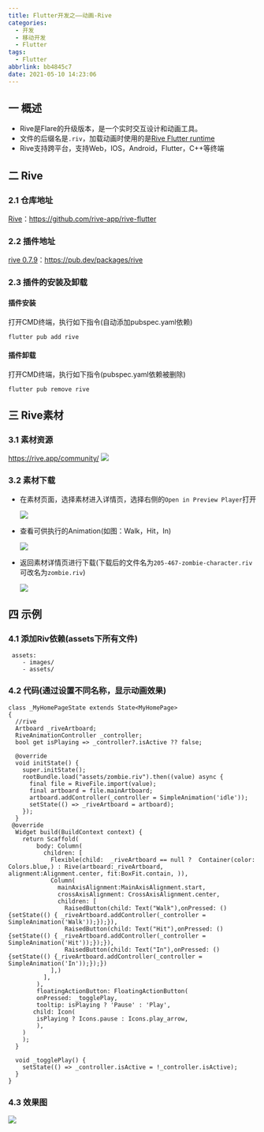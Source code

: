 ```yaml
---
title: Flutter开发之——动画-Rive
categories:
  - 开发
  - 移动开发
  - Flutter
tags:
  - Flutter
abbrlink: bb4845c7
date: 2021-05-10 14:23:06
---
```

## 一 概述

* Rive是Flare的升级版本，是一个实时交互设计和动画工具。
* 文件的后缀名是`.riv`，加载动画时使用的是[Rive Flutter runtime](https://github.com/rive-app/rive-flutter)
* Rive支持跨平台，支持Web，IOS，Android，Flutter，C++等终端

<!--more-->

## 二 Rive

### 2.1 仓库地址

[Rive](https://github.com/rive-app/rive-flutter)：https://github.com/rive-app/rive-flutter

### 2.2 插件地址

[rive 0.7.9](https://pub.dev/packages/rive)：https://pub.dev/packages/rive

### 2.3 插件的安装及卸载

#### 插件安装

打开CMD终端，执行如下指令(自动添加pubspec.yaml依赖)

```
flutter pub add rive
```

#### 插件卸载

打开CMD终端，执行如下指令(pubspec.yaml依赖被删除)

```
flutter pub remove rive
```

## 三 Rive素材

### 3.1 素材资源

https://rive.app/community/
![][1]

### 3.2 素材下载

* 在素材页面，选择素材进入详情页，选择右侧的`Open in Preview Player`打开

  ![][2]
  
* 查看可供执行的Animation(如图：Walk，Hit，In)

  ![][3]
  
* 返回素材详情页进行下载(下载后的文件名为`205-467-zombie-character.riv`可改名为`zombie.riv`)

  ![][4]
  
## 四 示例

### 4.1 添加Riv依赖(assets下所有文件)

```
 assets:
    - images/
    - assets/
```

### 4.2 代码(通过设置不同名称，显示动画效果)

```
class _MyHomePageState extends State<MyHomePage> 
{
  //rive
  Artboard _riveArtboard;
  RiveAnimationController _controller;
  bool get isPlaying => _controller?.isActive ?? false;

  @override
  void initState() {
    super.initState();
    rootBundle.load("assets/zombie.riv").then((value) async {
      final file = RiveFile.import(value);
      final artboard = file.mainArtboard;
      artboard.addController(_controller = SimpleAnimation('idle'));
      setState(() => _riveArtboard = artboard);
    });
  }
 @override
  Widget build(BuildContext context) {
    return Scaffold(
        body: Column(
          children: [
            Flexible(child:  _riveArtboard == null ?  Container(color: Colors.blue,) : Rive(artboard:_riveArtboard, alignment:Alignment.center, fit:BoxFit.contain, )),
            Column(
              mainAxisAlignment:MainAxisAlignment.start,
              crossAxisAlignment: CrossAxisAlignment.center,
              children: [
                RaisedButton(child: Text("Walk"),onPressed: (){setState(() { _riveArtboard.addController(_controller = SimpleAnimation('Walk'));});}),
                RaisedButton(child: Text("Hit"),onPressed: (){setState(() { _riveArtboard.addController(_controller = SimpleAnimation('Hit'));});}),
                RaisedButton(child: Text("In"),onPressed: (){setState(() {_riveArtboard.addController(_controller = SimpleAnimation('In'));});})
            ],)
          ],
        ),
        floatingActionButton: FloatingActionButton(
        onPressed: _togglePlay,
        tooltip: isPlaying ? 'Pause' : 'Play',
       child: Icon(
        isPlaying ? Icons.pause : Icons.play_arrow,
        ),
    )
    );
  }

  void _togglePlay() {
    setState(() => _controller.isActive = !_controller.isActive);
  }
}
```

### 4.3 效果图
![][5]




[1]:https://cdn.jsdelivr.net/gh/PGzxc/CDN@master/blog-flutter/flutter-rive-web-resouce.png
[2]:https://cdn.jsdelivr.net/gh/PGzxc/CDN@master/blog-flutter/flutter-rive-anim-open-player.png
[3]:https://cdn.jsdelivr.net/gh/PGzxc/CDN@master/blog-flutter/flutter-rive-animation-name.gif
[4]:https://cdn.jsdelivr.net/gh/PGzxc/CDN@master/blog-flutter/flutter-rive-animals-download.png
[5]:https://cdn.jsdelivr.net/gh/PGzxc/CDN@master/blog-flutter/flutter-rive-animal-result.gif